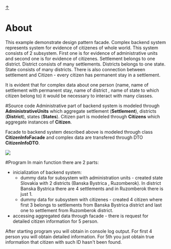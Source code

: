 [&#8593;](../README.md)

# About
This example demonstrate design pattern facade. Complex backend system represents system for evidence of citizenes of
whole world. This system consists of 2 subsystem. First one is for evidence of administrative units and 
 second one is for evidence of citizenes. Settlement belongs to one district. District consists
 of many settlements. Districts belongs to one state. State consists of many districts. There is also connection
  between settlement and Citizen - every citizen has permanent stay in a settlement.
 
 It is evident that for complex data about one person (name, name of settlement with permanent stay, name of district
 , name of state to which citizen belong to) it would be necessary to interact with many classes.
 
 #Source code
 Administrative part of backend system is modeled through __AdministrativeUnits__ which aggregate settlement
  (__Settlement__), districts (__District__), states (__States__). Citizen part is modeled through __Citizens__ which
   aggregate instances of __Citizen__.
 
 Facade to backend system described above is modeled through class __CitizenInfoFacade__ and complex data are
  transfered through DTO __CitizenInfoDTO__.
  
 <img src="https://www.plantuml.com/plantuml/img/XLJRRi8m37tFL-Hnq-0BDY4G20bfqnvW7-0rfehKfbLia1ZQlozjchRfXV5K7Vlu-CGsQsAmVCap8LXpXdAR0P5K6b8BkJmNLYeadHfP0ZDQ8_UGW48XaZhnoC0exqAwt_B8LfjK6iZH0zgmf2hZe3pmhedV7Bfo2kIo4oRn6shj6kXXkS0xx3hi6xF2f7Ggwcw6IeJiZELel5Pel4KVTz-c1GkHO6XvYd2wbTYPsshMFsWUYYK-fs-jH9k3STMSjTlGMMdngeiBrR6X4WMf3oYhz4K8h88EZJW7SoxyV0Dvet9jAfF0-efVHZD966C-kQc2r2dKWPTU-TtfKwR8-qkMzT2doFxpwsHd5NNk-HeWUgv555BHg1gmNivERCfj_nNLmY_yoXCf3eLbw2ztp6rtOxILpGK0moP9aCZTtLrK0NzWnNBPbXVjdLHeLrE8Tl8kq7oBAKirhtO-5ssrPkcTRDZiGJEHbueosZ4ncEr_ESrczchHJ7YYQtVuOer6kR-wFm00">
 
 #Program
 In main function there are 2 parts:
 - inicialization of backend system:
      - dummy data for subsystem with administration units - created state Slovakia with 2 districts (Banska Bystrica
      , Ruzomberok). In district Banska Bystrica there are 4 settlements and in Ruzomberok there is just 1.
      - dummy data for subsystem with citizenes - created 4 citizen where first 3 belongs to settlements from Banska
       Bystrica district and last one to settlement from Ruzomberok district.
  - accessing aggregated data through facade - there is request for detailed citizen information for 5 person.
  
  After starting program you will obtain in console log output. For first 4 person you will obtain detailed
   information. For 5th you just obtain true information that citizen with such ID hasn't been found.